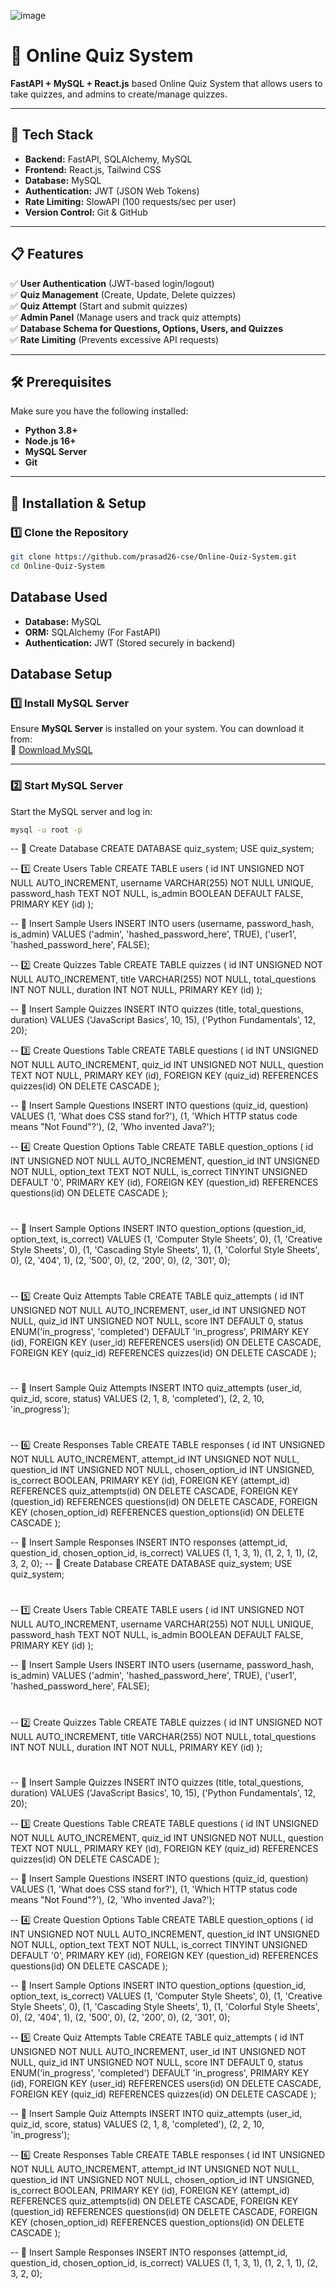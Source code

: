 
![image](https://github.com/user-attachments/assets/bd44a0bc-3588-4204-97c0-54d7138e5cd4)

# 📌 Online Quiz System
**FastAPI + MySQL + React.js** based Online Quiz System that allows users to take quizzes, and admins to create/manage quizzes.

---

## 🚀 Tech Stack
- **Backend:** FastAPI, SQLAlchemy, MySQL  
- **Frontend:** React.js, Tailwind CSS  
- **Database:** MySQL  
- **Authentication:** JWT (JSON Web Tokens)  
- **Rate Limiting:** SlowAPI (100 requests/sec per user)  
- **Version Control:** Git & GitHub  

---

## 📋 Features
✅ **User Authentication** (JWT-based login/logout)  
✅ **Quiz Management** (Create, Update, Delete quizzes)  
✅ **Quiz Attempt** (Start and submit quizzes)  
✅ **Admin Panel** (Manage users and track quiz attempts)  
✅ **Database Schema for Questions, Options, Users, and Quizzes**  
✅ **Rate Limiting** (Prevents excessive API requests)  

---

## 🛠 Prerequisites
Make sure you have the following installed:  
- **Python 3.8+**  
- **Node.js 16+**  
- **MySQL Server**  
- **Git**  

---

## 📌 Installation & Setup
### 1️⃣ Clone the Repository
```sh
git clone https://github.com/prasad26-cse/Online-Quiz-System.git
cd Online-Quiz-System
```

## Database Used
- **Database:** MySQL  
- **ORM:** SQLAlchemy (For FastAPI)  
- **Authentication:** JWT (Stored securely in backend)  


## Database Setup
### 1️⃣ Install MySQL Server
Ensure **MySQL Server** is installed on your system. You can download it from:  
🔗 [Download MySQL](https://dev.mysql.com/downloads/installer/)

---

### 2️⃣ Start MySQL Server
Start the MySQL server and log in:
```sh
mysql -u root -p
```
-- 📌 Create Database
CREATE DATABASE quiz_system;
USE quiz_system;

-- 1️⃣ Create Users Table
CREATE TABLE users (
    id INT UNSIGNED NOT NULL AUTO_INCREMENT,
    username VARCHAR(255) NOT NULL UNIQUE,
    password_hash TEXT NOT NULL,
    is_admin BOOLEAN DEFAULT FALSE,
    PRIMARY KEY (id)
);

-- 🔹 Insert Sample Users
INSERT INTO users (username, password_hash, is_admin) VALUES
('admin', 'hashed_password_here', TRUE),
('user1', 'hashed_password_here', FALSE);

-- 2️⃣ Create Quizzes Table
CREATE TABLE quizzes (
    id INT UNSIGNED NOT NULL AUTO_INCREMENT,
    title VARCHAR(255) NOT NULL,
    total_questions INT NOT NULL,
    duration INT NOT NULL,
    PRIMARY KEY (id)
);

-- 🔹 Insert Sample Quizzes
INSERT INTO quizzes (title, total_questions, duration) VALUES
('JavaScript Basics', 10, 15),
('Python Fundamentals', 12, 20);

-- 3️⃣ Create Questions Table
CREATE TABLE questions (
    id INT UNSIGNED NOT NULL AUTO_INCREMENT,
    quiz_id INT UNSIGNED NOT NULL,
    question TEXT NOT NULL,
    PRIMARY KEY (id),
    FOREIGN KEY (quiz_id) REFERENCES quizzes(id) ON DELETE CASCADE
);

-- 🔹 Insert Sample Questions
INSERT INTO questions (quiz_id, question) VALUES
(1, 'What does CSS stand for?'),
(1, 'Which HTTP status code means "Not Found"?'),
(2, 'Who invented Java?');

-- 4️⃣ Create Question Options Table
CREATE TABLE question_options (
    id INT UNSIGNED NOT NULL AUTO_INCREMENT,
    question_id INT UNSIGNED NOT NULL,
    option_text TEXT NOT NULL,
    is_correct TINYINT UNSIGNED DEFAULT '0',
    PRIMARY KEY (id),
    FOREIGN KEY (question_id) REFERENCES questions(id) ON DELETE CASCADE
);
#
-- 🔹 Insert Sample Options
INSERT INTO question_options (question_id, option_text, is_correct) VALUES
(1, 'Computer Style Sheets', 0),
(1, 'Creative Style Sheets', 0),
(1, 'Cascading Style Sheets', 1),
(1, 'Colorful Style Sheets', 0),
(2, '404', 1),
(2, '500', 0),
(2, '200', 0),
(2, '301', 0);
#
-- 5️⃣ Create Quiz Attempts Table
CREATE TABLE quiz_attempts (
    id INT UNSIGNED NOT NULL AUTO_INCREMENT,
    user_id INT UNSIGNED NOT NULL,
    quiz_id INT UNSIGNED NOT NULL,
    score INT DEFAULT 0,
    status ENUM('in_progress', 'completed') DEFAULT 'in_progress',
    PRIMARY KEY (id),
    FOREIGN KEY (user_id) REFERENCES users(id) ON DELETE CASCADE,
    FOREIGN KEY (quiz_id) REFERENCES quizzes(id) ON DELETE CASCADE
);
#
-- 🔹 Insert Sample Quiz Attempts
INSERT INTO quiz_attempts (user_id, quiz_id, score, status) VALUES
(2, 1, 8, 'completed'),
(2, 2, 10, 'in_progress');

#
-- 6️⃣ Create Responses Table
CREATE TABLE responses (
    id INT UNSIGNED NOT NULL AUTO_INCREMENT,
    attempt_id INT UNSIGNED NOT NULL,
    question_id INT UNSIGNED NOT NULL,
    chosen_option_id INT UNSIGNED,
    is_correct BOOLEAN,
    PRIMARY KEY (id),
    FOREIGN KEY (attempt_id) REFERENCES quiz_attempts(id) ON DELETE CASCADE,
    FOREIGN KEY (question_id) REFERENCES questions(id) ON DELETE CASCADE,
    FOREIGN KEY (chosen_option_id) REFERENCES question_options(id) ON DELETE CASCADE
);

-- 🔹 Insert Sample Responses
INSERT INTO responses (attempt_id, question_id, chosen_option_id, is_correct) VALUES
(1, 1, 3, 1),
(1, 2, 1, 1),
(2, 3, 2, 0);
-- 📌 Create Database
CREATE DATABASE quiz_system;
USE quiz_system;
#
-- 1️⃣ Create Users Table
CREATE TABLE users (
    id INT UNSIGNED NOT NULL AUTO_INCREMENT,
    username VARCHAR(255) NOT NULL UNIQUE,
    password_hash TEXT NOT NULL,
    is_admin BOOLEAN DEFAULT FALSE,
    PRIMARY KEY (id)
);

-- 🔹 Insert Sample Users
INSERT INTO users (username, password_hash, is_admin) VALUES
('admin', 'hashed_password_here', TRUE),
('user1', 'hashed_password_here', FALSE);

#
-- 2️⃣ Create Quizzes Table
CREATE TABLE quizzes (
    id INT UNSIGNED NOT NULL AUTO_INCREMENT,
    title VARCHAR(255) NOT NULL,
    total_questions INT NOT NULL,
    duration INT NOT NULL,
    PRIMARY KEY (id)
);

#

-- 🔹 Insert Sample Quizzes
INSERT INTO quizzes (title, total_questions, duration) VALUES
('JavaScript Basics', 10, 15),
('Python Fundamentals', 12, 20);

-- 3️⃣ Create Questions Table
CREATE TABLE questions (
    id INT UNSIGNED NOT NULL AUTO_INCREMENT,
    quiz_id INT UNSIGNED NOT NULL,
    question TEXT NOT NULL,
    PRIMARY KEY (id),
    FOREIGN KEY (quiz_id) REFERENCES quizzes(id) ON DELETE CASCADE
);

-- 🔹 Insert Sample Questions
INSERT INTO questions (quiz_id, question) VALUES
(1, 'What does CSS stand for?'),
(1, 'Which HTTP status code means "Not Found"?'),
(2, 'Who invented Java?');

-- 4️⃣ Create Question Options Table
CREATE TABLE question_options (
    id INT UNSIGNED NOT NULL AUTO_INCREMENT,
    question_id INT UNSIGNED NOT NULL,
    option_text TEXT NOT NULL,
    is_correct TINYINT UNSIGNED DEFAULT '0',
    PRIMARY KEY (id),
    FOREIGN KEY (question_id) REFERENCES questions(id) ON DELETE CASCADE
);

-- 🔹 Insert Sample Options
INSERT INTO question_options (question_id, option_text, is_correct) VALUES
(1, 'Computer Style Sheets', 0),
(1, 'Creative Style Sheets', 0),
(1, 'Cascading Style Sheets', 1),
(1, 'Colorful Style Sheets', 0),
(2, '404', 1),
(2, '500', 0),
(2, '200', 0),
(2, '301', 0);

-- 5️⃣ Create Quiz Attempts Table
CREATE TABLE quiz_attempts (
    id INT UNSIGNED NOT NULL AUTO_INCREMENT,
    user_id INT UNSIGNED NOT NULL,
    quiz_id INT UNSIGNED NOT NULL,
    score INT DEFAULT 0,
    status ENUM('in_progress', 'completed') DEFAULT 'in_progress',
    PRIMARY KEY (id),
    FOREIGN KEY (user_id) REFERENCES users(id) ON DELETE CASCADE,
    FOREIGN KEY (quiz_id) REFERENCES quizzes(id) ON DELETE CASCADE
);

-- 🔹 Insert Sample Quiz Attempts
INSERT INTO quiz_attempts (user_id, quiz_id, score, status) VALUES
(2, 1, 8, 'completed'),
(2, 2, 10, 'in_progress');

-- 6️⃣ Create Responses Table
CREATE TABLE responses (
    id INT UNSIGNED NOT NULL AUTO_INCREMENT,
    attempt_id INT UNSIGNED NOT NULL,
    question_id INT UNSIGNED NOT NULL,
    chosen_option_id INT UNSIGNED,
    is_correct BOOLEAN,
    PRIMARY KEY (id),
    FOREIGN KEY (attempt_id) REFERENCES quiz_attempts(id) ON DELETE CASCADE,
    FOREIGN KEY (question_id) REFERENCES questions(id) ON DELETE CASCADE,
    FOREIGN KEY (chosen_option_id) REFERENCES question_options(id) ON DELETE CASCADE
);

-- 🔹 Insert Sample Responses
INSERT INTO responses (attempt_id, question_id, chosen_option_id, is_correct) VALUES
(1, 1, 3, 1),
(1, 2, 1, 1),
(2, 3, 2, 0);
